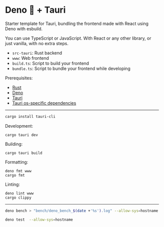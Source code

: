 # Deno 🦕 + Tauri

Starter template for Tauri, bundling the frontend made with React using Deno with esbuild.

You can use TypeScript or JavaScript. With React or any other library, or just vanilla, with no extra steps.

- `src-tauri`: Rust backend
- `www`: Web frontend
- `build.ts`: Script to build your frontend
- `bundle.ts`: Script to bundle your frontend while developing

Prerequisites:
- [Rust](https://www.rust-lang.org/)
- [Deno](https://deno.land/)
- [Tauri](https://tauri.app/v1/api/cli)
- [Tauri os-specific dependencies](https://tauri.app/v1/guides/getting-started/prerequisites/#installing)

---

```sh
cargo install tauri-cli
```

Development:
```shell
cargo tauri dev
```

Building:
```shell
cargo tauri build
```

Formatting:
```shell
deno fmt www
cargo fmt
```

Linting:
```shell
deno lint www
cargo clippy
```

---

```sh
deno bench > "bench/deno_bench_$(date +'%s').log" --allow-sys=hostname
```

```sh
deno test  --allow-sys=hostname
```
